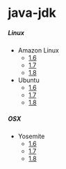 # java-jdk

##### Linux
* Amazon Linux
  * [1.6](/docs/linux/amazon/1.6.md)
  * [1.7](/docs/linux/amazon/1.7.md)
  * [1.8](/docs/linux/amazon/1.8.md)
* Ubuntu
  * [1.6](/docs/linux/ubuntu/1.6.md)
  * [1.7](/docs/linux/ubuntu/1.7.md)
  * [1.8](/docs/linux/ubuntu/1.8.md)

##### OSX
* Yosemite
  * [1.6](/docs/osx/1.6.md)
  * [1.7](/docs/osx/1.7.md)
  * [1.8](/docs/osx/1.8.md)
